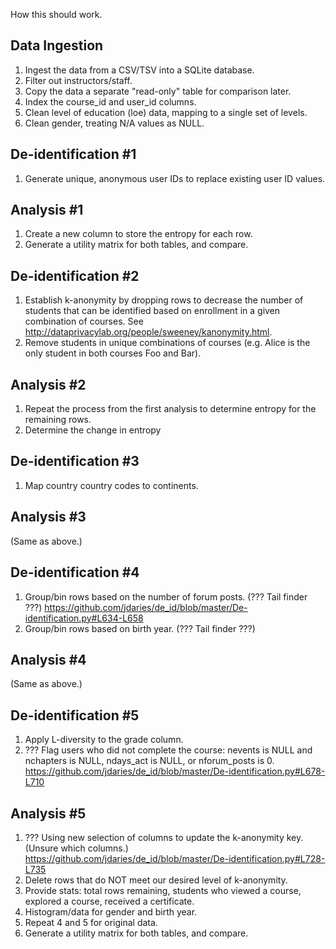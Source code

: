 How this should work.

Data Ingestion
--------------
1. Ingest the data from a CSV/TSV into a SQLite database.
2. Filter out instructors/staff.
3. Copy the data a separate "read-only" table for comparison later.
4. Index the course_id and user_id columns.
5. Clean level of education (loe) data, mapping to a single set of levels.
6. Clean gender, treating N/A values as NULL.

De-identification #1
--------------------
1. Generate unique, anonymous user IDs to replace existing user ID values.

Analysis #1
-----------
1. Create a new column to store the entropy for each row.
2. Generate a utility matrix for both tables, and compare.

De-identification #2
--------------------
1. Establish k-anonymity by dropping rows to decrease the number of students that can be identified based on enrollment
   in a given combination of courses. See http://dataprivacylab.org/people/sweeney/kanonymity.html.
2. Remove students in unique combinations of courses (e.g. Alice is the only student in both courses Foo and Bar).

Analysis #2
-----------
1. Repeat the process from the first analysis to determine entropy for the remaining rows.
2. Determine the change in entropy

De-identification #3
--------------------
1. Map country country codes to continents.

Analysis #3
-----------
(Same as above.)

De-identification #4
--------------------
1. Group/bin rows based on the number of forum posts. (??? Tail finder ???)
   https://github.com/jdaries/de_id/blob/master/De-identification.py#L634-L658
2. Group/bin rows based on birth year.  (??? Tail finder ???)

Analysis #4
-----------
(Same as above.)

De-identification #5
--------------------
1. Apply L-diversity to the grade column.
2. ??? Flag users who did not complete the course: nevents is NULL and nchapters is NULL, ndays_act is NULL, or nforum_posts is 0.
   https://github.com/jdaries/de_id/blob/master/De-identification.py#L678-L710


Analysis #5
-----------
1. ??? Using new selection of columns to update the k-anonymity key. (Unsure which columns.)
   https://github.com/jdaries/de_id/blob/master/De-identification.py#L728-L735
2. Delete rows that do NOT meet our desired level of k-anonymity.
3. Provide stats: total rows remaining, students who viewed a course, explored a course, received a certificate.
4. Histogram/data for gender and birth year.
5. Repeat 4 and 5 for original data.
6. Generate a utility matrix for both tables, and compare.
